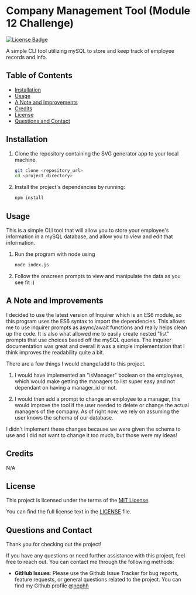 # Company Management Tool (Module 12 Challenge)

[![License Badge](https://img.shields.io/badge/License-MIT-blue.svg)](https://opensource.org/licenses/MIT)

A simple CLI tool utilizing mySQL to store and keep track of employee records and info.

## Table of Contents

- [Installation](#installation)
- [Usage](#usage)
- [A Note and Improvements](#a-note-and-improvements)
- [Credits](#credits)
- [License](#license)
- [Questions and Contact](#questions-and-contact)

## Installation

1. Clone the repository containing the SVG generator app to your local machine.

   ```bash
   git clone <repository_url>
   cd <project_directory>
   ```

2. Install the project's dependencies by running:
   ```bash
   npm install
   ```

## Usage

This is a simple CLI tool that will allow you to store your employee's information in a mySQL database, and allow you to view and edit that information.

1. Run the program with node using

   ```bash
   node index.js
   ```

2. Follow the onscreen prompts to view and manipulate the data as you see fit :)

## A Note and Improvements

I decided to use the latest version of Inquirer which is an ES6 module, so this program uses the ES6 syntax to import the dependencies. This allows me to use inquirer prompts as async/await functions and really helps clean up the code. It is also what allowed me to easily create nested "list" prompts that use choices based off the mySQL queries. The inquirer documentation was great and overall it was a simple implementation that I think improves the readability quite a bit.

There are a few things I would change/add to this project. 

1. I would have implemented an "isManager" boolean on the employees, which would make getting the managers to list super easy and not dependant on having a manager_id or not. 

2. I would then add a prompt to change an employee to a manager, this would improve the tool if the user needed to delete or change the actual managers of the company. As of right now, we rely on assuming the user knows the schema of our database.

I didn't implement these changes because we were given the schema to use and I did not want to change it too much, but those were my ideas!

## Credits

N/A

## License

This project is licensed under the terms of the [MIT License](https://opensource.org/licenses/MIT).

You can find the full license text in the [LICENSE](LICENSE) file.

## Questions and Contact

Thank you for checking out the project!

If you have any questions or need further assistance with this project, feel free to reach out. You can contact me through the following methods:

- **GitHub Issues**: Please use the Github Issue Tracker for bug reports, feature requests, or general questions related to the project. You can find my Github profile @[nephh](https://github.com/nephh)
